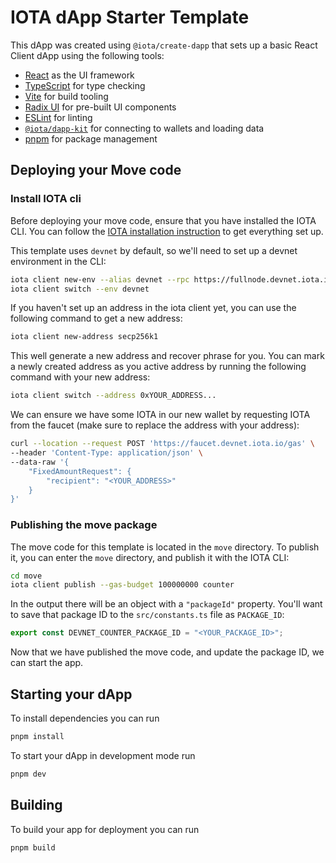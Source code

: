 # IOTA dApp Starter Template

This dApp was created using `@iota/create-dapp` that sets up a basic React
Client dApp using the following tools:

- [React](https://react.dev/) as the UI framework
- [TypeScript](https://www.typescriptlang.org/) for type checking
- [Vite](https://vitejs.dev/) for build tooling
- [Radix UI](https://www.radix-ui.com/) for pre-built UI components
- [ESLint](https://eslint.org/) for linting
- [`@iota/dapp-kit`](https://sdk.mystenlabs.com/dapp-kit) for connecting to
  wallets and loading data
- [pnpm](https://pnpm.io/) for package management

## Deploying your Move code

### Install IOTA cli

Before deploying your move code, ensure that you have installed the IOTA CLI. You
can follow the [IOTA installation instruction](https://docs.iota.io/build/install)
to get everything set up.

This template uses `devnet` by default, so we'll need to set up a devnet
environment in the CLI:

```bash
iota client new-env --alias devnet --rpc https://fullnode.devnet.iota.io:443
iota client switch --env devnet
```

If you haven't set up an address in the iota client yet, you can use the
following command to get a new address:

```bash
iota client new-address secp256k1
```

This well generate a new address and recover phrase for you. You can mark a
newly created address as you active address by running the following command
with your new address:

```bash
iota client switch --address 0xYOUR_ADDRESS...
```

We can ensure we have some IOTA in our new wallet by requesting IOTA from the
faucet (make sure to replace the address with your address):

```bash
curl --location --request POST 'https://faucet.devnet.iota.io/gas' \
--header 'Content-Type: application/json' \
--data-raw '{
    "FixedAmountRequest": {
        "recipient": "<YOUR_ADDRESS>"
    }
}'
```

### Publishing the move package

The move code for this template is located in the `move` directory. To publish
it, you can enter the `move` directory, and publish it with the IOTA CLI:

```bash
cd move
iota client publish --gas-budget 100000000 counter
```

In the output there will be an object with a `"packageId"` property. You'll want
to save that package ID to the `src/constants.ts` file as `PACKAGE_ID`:

```ts
export const DEVNET_COUNTER_PACKAGE_ID = "<YOUR_PACKAGE_ID>";
```

Now that we have published the move code, and update the package ID, we can
start the app.

## Starting your dApp

To install dependencies you can run

```bash
pnpm install
```

To start your dApp in development mode run

```bash
pnpm dev
```

## Building

To build your app for deployment you can run

```bash
pnpm build
```
